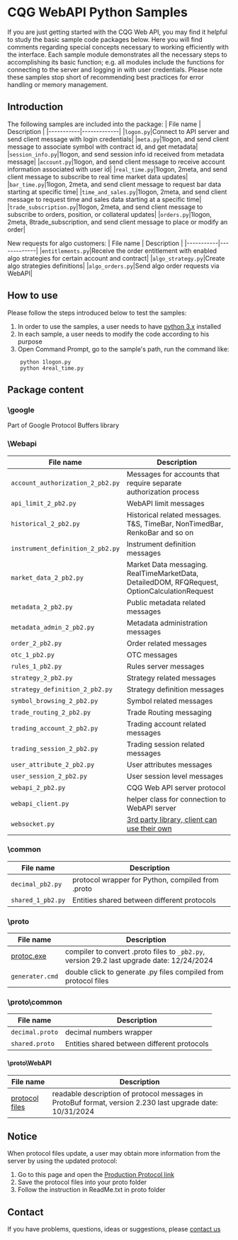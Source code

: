# CQG WebAPI Python Samples

If you are just getting started with the CQG Web API, you may find it helpful to study the basic sample code packages below. Here you will find comments regarding special concepts necessary to working efficiently with the interface. Each sample module demonstrates all the necessary steps to accomplishing its basic function; e.g. all modules include the functions for connecting to the server and logging in with user credentials. Please note these samples stop short of recommending best practices for error handling or memory management.

## Introduction
The following samples are included into the package:
| File name | Description |
|-----------|-------------|
|`logon.py`|Connect to API server and send client message with login credentials|
|`meta.py`|1logon, and send client message to associate symbol with contract id, and get metadata|
|`session_info.py`|1logon, and send session info id received from metadata message|
|`account.py`|1logon, and send client message to receive account information associated with user id|
|`real_time.py`|1logon, 2meta, and send client message to subscribe to real time market data updates|
|`bar_time.py`|1logon, 2meta, and send client message to request bar data starting at specific time|
|`time_and_sales.py`|1logon, 2meta, and send client message to request time and sales data starting at a specific time|
|`trade_subscription.py`|1logon, 2meta, and send client message to subscribe to orders, position, or collateral updates|
|`orders.py`|1logon, 2meta, 8trade_subscription, and send client message to place or modify an order|

New requests for algo customers:
| File name | Description |
|-----------|-------------|
|`entitlements.py`|Receive the order entitlement with enabled algo strategies for certain account and contract|
|`algo_strategy.py`|Create algo strategies definitions|
|`algo_orders.py`|Send algo order requests via WebAPI|

## How to use
Please follow the steps introduced below to test the samples:
1. In order to use the samples, a user needs to have [python 3.x](http://www.python.org/) installed
2. In each sample, a user needs to modify the code according to his purpose
3. Open Command Prompt, go to the sample's path, run the command like:
```
	python 1logon.py
	python 4real_time.py
```

## Package content
### \google
Part of Google Protocol Buffers library

### \Webapi
| File name | Description |
|-----------|-------------|
|`account_authorization_2_pb2.py`|Messages for accounts that require separate authorization process|
|`api_limit_2_pb2.py`|WebAPI limit messages|
|`historical_2_pb2.py`|Historical related messages. T&S, TimeBar, NonTimedBar, RenkoBar and so on|
|`instrument_definition_2_pb2.py`|Instrument definition messages|
|`market_data_2_pb2.py`|Market Data messaging. RealTimeMarketData, DetailedDOM, RFQRequest, OptionCalculationRequest|
|`metadata_2_pb2.py`|Public metadata related messages|
|`metadata_admin_2_pb2.py`|Metadata administration messages|
|`order_2_pb2.py`|Order related messages|
|`otc_1_pb2.py`|OTC messages|
|`rules_1_pb2.py`|Rules server messages|
|`strategy_2_pb2.py`|Strategy related messages|
|`strategy_definition_2_pb2.py`|Strategy definition messages|
|`symbol_browsing_2_pb2.py`|Symbol related messages|
|`trade_routing_2_pb2.py`|Trade Routing messaging|
|`trading_account_2_pb2.py`|Trading account related messages|
|`trading_session_2_pb2.py`|Trading session related messages|
|`user_attribute_2_pb2.py`|User attributes messages|
|`user_session_2_pb2.py`|User session level messages|
|`webapi_2_pb2.py`|CQG Web API server protocol|
|`webapi_client.py`|helper class for connection to WebAPI server|
|`websocket.py`|[3rd party library, client can use their own](https://github.com/novnc/websockify/blob/master/websockify/websocket.py)|

### \common
| File name | Description |
|-----------|-------------|
|`decimal_pb2.py`|protocol wrapper for Python, compiled from .proto|
|`shared_1_pb2.py`|Entities shared between different protocols|

### \proto
| File name | Description |
|-----------|-------------|
|[protoc.exe](https://github.com/protocolbuffers/protobuf/releases)|compiler to convert .proto files to `_pb2.py`, version 29.2 last upgrade date: 12/24/2024|
|`generater.cmd`|double click to generate .py files compiled from protocol files|

### \proto\common
| File name | Description |
|-----------|-------------|
|`decimal.proto`|decimal numbers wrapper|
|`shared.proto`|Entities shared between different protocols|

#### \proto\WebAPI
| File name | Description |
|-----------|-------------|
|[protocol files](https://partners.cqg.com/api-resources/web-api/documentation)|readable description of protocol messages in ProtoBuf format, version 2.230 last upgrade date: 10/31/2024|

## Notice
When protocol files update, a user may obtain more information from the server by using the updated protocol:
1. Go to this page and open the [Production Protocol link](http://partners.cqg.com/api-resources/continuum-connect/documentation)
2. Save the protocol files into your proto folder
3. Follow the instruction in ReadMe.txt in proto folder

## Contact
If you have problems, questions, ideas or suggestions, please [contact us](mailto:apihelp@cqg.com)

